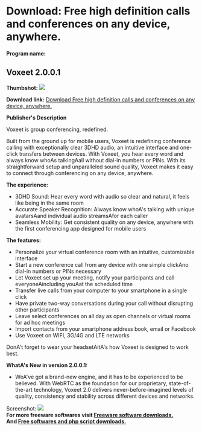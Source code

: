 # Download: Free high definition calls and conferences on any device, anywhere.

**Program name:**

## Voxeet 2.0.0.1

  
**Thumbshot:** ![](http://www.freewarefiles.com/screenshot/voxeet_md.jpg)   
  
**Download link:** [Download Free high definition calls and conferences on any device, anywhere.](http://freesoftwares.boysofts.com/Voxeet_program_98281.html)  
  


**Publisher's Description**  
  


Voxeet is group conferencing, redefined. 

Built from the ground up for mobile users, Voxeet is redefining conference calling with exceptionally clear 3DHD audio, an intuitive interface and one-click transfers between devices. With Voxeet, you hear every word and always know whoAs talkingAall without dial-in numbers or PINs. With its straightforward setup and unparalleled sound quality, Voxeet makes it easy to connect through conferencing on any device, anywhere.

**The experience:**

  * 3DHD Sound: Hear every word with audio so clear and natural, it feels like being in the same room 
  * Accurate Speaker Recognition: Always know whoA's talking with unique avatarsAand individual audio streamsAfor each caller 
  * Seamless Mobility: Get consistent quality on any device, anywhere with the first conferencing app designed for mobile users 

**The features:**

  * Personalize your virtual conference room with an intuitive, customizable interface 
  * Start a new conference call from any device with one simple clickAno dial-in numbers or PINs necessary 
  * Let Voxeet set up your meeting, notify your participants and call everyoneAincluding youAat the scheduled time 
  * Transfer live calls from your computer to your smartphone in a single click 
  * Have private two-way conversations during your call without disrupting other participants 
  * Leave select conferences on all day as open channels or virtual rooms for ad hoc meetings 
  * Import contacts from your smartphone address book, email or Facebook 
  * Use Voxeet on WIFI, 3G/4G and LTE networks 

DonA't forget to wear your headsetAitA's how Voxeet is designed to work best. 

**WhatA's New in version 2.0.0.1:**

  * WeA've got a brand-new engine, and it has to be experienced to be believed. With WebRTC as the foundation for our proprietary, state-of-the-art technology, Voxeet 2.0 delivers never-before-imagined levels of quality, consistency and stability across different devices and networks. 

  
  
Screenshot: ![](http://www.freewarefiles.com/screenshot/voxeet.jpg)   
**For more freeware softwares visit [Freeware software downloads.](http://freesoftwares.boysofts.com/)**   
**And [Free softwares and php script downloads.](http://www.boysofts.com/)**
